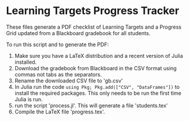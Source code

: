 # Learning Targets Progress Tracker


These files generate a PDF checklist of Learning Targets and a Progress Grid updated from a Blackboard gradebook for all students.

To run this script and to generate the PDF:

1. Make sure you have a LaTeX distribution and a recent version of Julia installed.
2. Download the gradebook from Blackboard in the CSV format using commas not tabs as the separators.
3. Rename the downloaded CSV file to 'gb.csv'
4. In Julia run the code `using Pkg; Pkg.add(["CSV", "DataFrames"])`  to install the required packages.  This only needs to be run the first time Julia is run.
5. run the script 'process.jl'.  This will generate a file 'students.tex'
6. Compile the LaTeX file 'progress.tex'.
